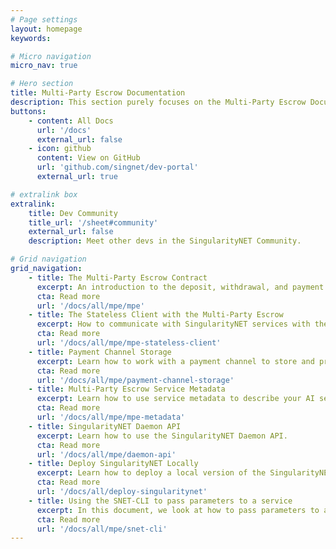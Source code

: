 ```yaml
---
# Page settings
layout: homepage
keywords:

# Micro navigation
micro_nav: true

# Hero section
title: Multi-Party Escrow Documentation
description: This section purely focuses on the Multi-Party Escrow Documentation for the SingularityNET Platform.
buttons:
    - content: All Docs
      url: '/docs'
      external_url: false
    - icon: github
      content: View on GitHub
      url: 'github.com/singnet/dev-portal'
      external_url: true

# extralink box
extralink:
    title: Dev Community
    title_url: '/sheet#community'
    external_url: false
    description: Meet other devs in the SingularityNET Community.

# Grid navigation
grid_navigation:
    - title: The Multi-Party Escrow Contract
      excerpt: An introduction to the deposit, withdrawal, and payment channel functionalities of the Multi-Party Escrow
      cta: Read more
      url: '/docs/all/mpe/mpe'
    - title: The Stateless Client with the Multi-Party Escrow
      excerpt: How to communicate with SingularityNET services with the stateless method.
      cta: Read more
      url: '/docs/all/mpe/mpe-stateless-client'
    - title: Payment Channel Storage
      excerpt: Learn how to work with a payment channel to store and process information about service payments.
      cta: Read more
      url: '/docs/all/mpe/payment-channel-storage'
    - title: Multi-Party Escrow Service Metadata
      excerpt: Learn how to use service metadata to describe your AI services.
      cta: Read more
      url: '/docs/all/mpe/mpe-metadata'
    - title: SingularityNET Daemon API
      excerpt: Learn how to use the SingularityNET Daemon API.
      cta: Read more
      url: '/docs/all/mpe/daemon-api'
    - title: Deploy SingularityNET Locally
      excerpt: Learn how to deploy a local version of the SingularityNET Marketplace.
      cta: Read more
      url: '/docs/all/deploy-singularitynet'
    - title: Using the SNET-CLI to pass parameters to a service
      excerpt: In this document, we look at how to pass parameters to a service in the SNET-CLI and how to pass binary parameters via a command line interface.
      cta: Read more
      url: '/docs/all/mpe/snet-cli'
---
```

